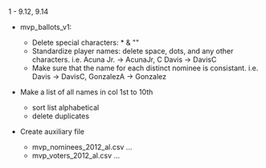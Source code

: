 1 - 9.12, 9.14
- mvp_ballots_v1:
  - Delete special characters: * & ""
  - Standardize player names: delete space, dots, and any other characters. i.e. Acuna Jr. -> AcunaJr, C Davis -> DavisC
  - Make sure that the name for each distinct nominee is consistant. i.e. Davis -> DavisC, GonzalezA -> Gonzalez

- Make a list of all names in col 1st to 10th
  - sort list alphabetical
  - delete duplicates

- Create auxiliary file
  - mvp_nominees_2012_al.csv ...
  - mvp_voters_2012_al.csv ...

 
    